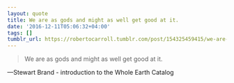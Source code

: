 ```yaml
---
layout: quote
title: We are as gods and might as well get good at it.
date: '2016-12-11T05:06:32+04:00'
tags: []
tumblr_url: https://robertocarroll.tumblr.com/post/154325459415/we-are-as-gods-and-might-as-well-get-good-at-it
---
```

<blockquote>We are as gods and might as well get good at it.</blockquote>&#8212;Stewart Brand - introduction to the Whole Earth Catalog
